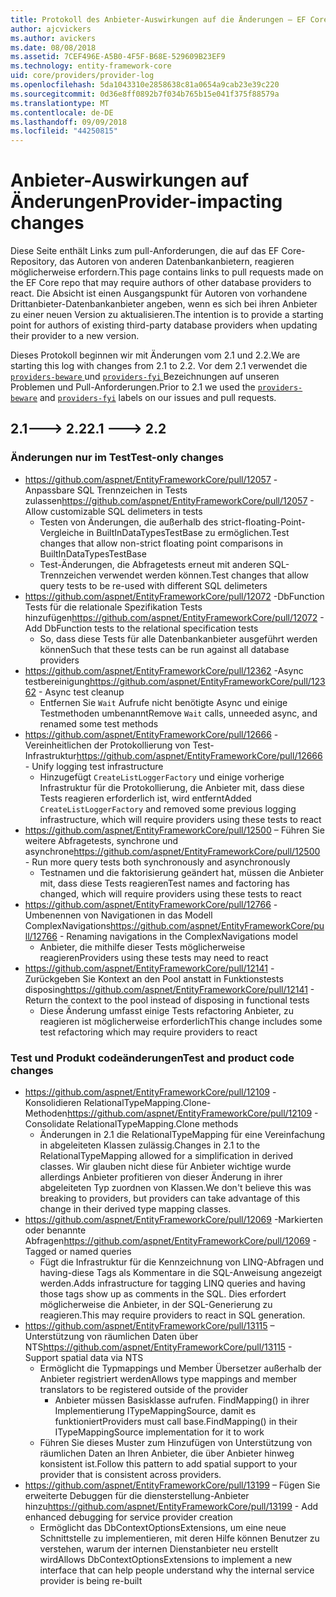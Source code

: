 ```yaml
---
title: Protokoll des Anbieter-Auswirkungen auf die Änderungen – EF Core
author: ajcvickers
ms.author: avickers
ms.date: 08/08/2018
ms.assetid: 7CEF496E-A5B0-4F5F-B68E-529609B23EF9
ms.technology: entity-framework-core
uid: core/providers/provider-log
ms.openlocfilehash: 5da1043310e2858638c81a0654a9cab23e39c220
ms.sourcegitcommit: 0d36e8ff0892b7f034b765b15e041f375f88579a
ms.translationtype: MT
ms.contentlocale: de-DE
ms.lasthandoff: 09/09/2018
ms.locfileid: "44250815"
---
```

# <a name="provider-impacting-changes"></a><span data-ttu-id="486b1-102">Anbieter-Auswirkungen auf Änderungen</span><span class="sxs-lookup"><span data-stu-id="486b1-102">Provider-impacting changes</span></span>

<span data-ttu-id="486b1-103">Diese Seite enthält Links zum pull-Anforderungen, die auf das EF Core-Repository, das Autoren von anderen Datenbankanbietern, reagieren möglicherweise erfordern.</span><span class="sxs-lookup"><span data-stu-id="486b1-103">This page contains links to pull requests made on the EF Core repo that may require authors of other database providers to react.</span></span> <span data-ttu-id="486b1-104">Die Absicht ist einen Ausgangspunkt für Autoren von vorhandene Drittanbieter-Datenbankanbieter angeben, wenn es sich bei ihren Anbieter zu einer neuen Version zu aktualisieren.</span><span class="sxs-lookup"><span data-stu-id="486b1-104">The intention is to provide a starting point for authors of existing third-party database providers when updating their provider to a new version.</span></span>

<span data-ttu-id="486b1-105">Dieses Protokoll beginnen wir mit Änderungen vom 2.1 und 2.2.</span><span class="sxs-lookup"><span data-stu-id="486b1-105">We are starting this log with changes from 2.1 to 2.2.</span></span> <span data-ttu-id="486b1-106">Vor dem 2.1 verwendet die [ `providers-beware` ](https://github.com/aspnet/EntityFrameworkCore/labels/providers-beware) und [ `providers-fyi` ](https://github.com/aspnet/EntityFrameworkCore/labels/providers-fyi) Bezeichnungen auf unseren Problemen und Pull-Anforderungen.</span><span class="sxs-lookup"><span data-stu-id="486b1-106">Prior to 2.1 we used the [`providers-beware`](https://github.com/aspnet/EntityFrameworkCore/labels/providers-beware) and [`providers-fyi`](https://github.com/aspnet/EntityFrameworkCore/labels/providers-fyi) labels on our issues and pull requests.</span></span>

## <a name="21-----22"></a><span data-ttu-id="486b1-107">2.1---> 2.2</span><span class="sxs-lookup"><span data-stu-id="486b1-107">2.1 ---> 2.2</span></span>

### <a name="test-only-changes"></a><span data-ttu-id="486b1-108">Änderungen nur im Test</span><span class="sxs-lookup"><span data-stu-id="486b1-108">Test-only changes</span></span>

* <span data-ttu-id="486b1-109">https://github.com/aspnet/EntityFrameworkCore/pull/12057 -Anpassbare SQL Trennzeichen in Tests zulassen</span><span class="sxs-lookup"><span data-stu-id="486b1-109">https://github.com/aspnet/EntityFrameworkCore/pull/12057 - Allow customizable SQL delimeters in tests</span></span>
  * <span data-ttu-id="486b1-110">Testen von Änderungen, die außerhalb des strict-floating-Point-Vergleiche in BuiltInDataTypesTestBase zu ermöglichen.</span><span class="sxs-lookup"><span data-stu-id="486b1-110">Test changes that allow non-strict floating point comparisons in BuiltInDataTypesTestBase</span></span>
  * <span data-ttu-id="486b1-111">Test-Änderungen, die Abfragetests erneut mit anderen SQL-Trennzeichen verwendet werden können.</span><span class="sxs-lookup"><span data-stu-id="486b1-111">Test changes that allow query tests to be re-used with different SQL delimeters</span></span>
* <span data-ttu-id="486b1-112">https://github.com/aspnet/EntityFrameworkCore/pull/12072 -DbFunction Tests für die relationale Spezifikation Tests hinzufügen</span><span class="sxs-lookup"><span data-stu-id="486b1-112">https://github.com/aspnet/EntityFrameworkCore/pull/12072 - Add DbFunction tests to the relational specification tests</span></span>
  * <span data-ttu-id="486b1-113">So, dass diese Tests für alle Datenbankanbieter ausgeführt werden können</span><span class="sxs-lookup"><span data-stu-id="486b1-113">Such that these tests can be run against all database providers</span></span>
* <span data-ttu-id="486b1-114">https://github.com/aspnet/EntityFrameworkCore/pull/12362 -Async testbereinigung</span><span class="sxs-lookup"><span data-stu-id="486b1-114">https://github.com/aspnet/EntityFrameworkCore/pull/12362 - Async test cleanup</span></span>
  * <span data-ttu-id="486b1-115">Entfernen Sie `Wait` Aufrufe nicht benötigte Async und einige Testmethoden umbenannt</span><span class="sxs-lookup"><span data-stu-id="486b1-115">Remove `Wait` calls, unneeded async, and renamed some test methods</span></span>
* <span data-ttu-id="486b1-116">https://github.com/aspnet/EntityFrameworkCore/pull/12666 -Vereinheitlichen der Protokollierung von Test-Infrastruktur</span><span class="sxs-lookup"><span data-stu-id="486b1-116">https://github.com/aspnet/EntityFrameworkCore/pull/12666 - Unify logging test infrastructure</span></span>
  * <span data-ttu-id="486b1-117">Hinzugefügt `CreateListLoggerFactory` und einige vorherige Infrastruktur für die Protokollierung, die Anbieter mit, dass diese Tests reagieren erforderlich ist, wird entfernt</span><span class="sxs-lookup"><span data-stu-id="486b1-117">Added `CreateListLoggerFactory` and removed some previous logging infrastructure, which will require providers using these tests to react</span></span>
* <span data-ttu-id="486b1-118">https://github.com/aspnet/EntityFrameworkCore/pull/12500 – Führen Sie weitere Abfragetests, synchrone und asynchrone</span><span class="sxs-lookup"><span data-stu-id="486b1-118">https://github.com/aspnet/EntityFrameworkCore/pull/12500 - Run more query tests both synchronously and asynchronously</span></span>
  * <span data-ttu-id="486b1-119">Testnamen und die faktorisierung geändert hat, müssen die Anbieter mit, dass diese Tests reagieren</span><span class="sxs-lookup"><span data-stu-id="486b1-119">Test names and factoring has changed, which will require providers using these tests to react</span></span>
* <span data-ttu-id="486b1-120">https://github.com/aspnet/EntityFrameworkCore/pull/12766 -Umbenennen von Navigationen in das Modell ComplexNavigations</span><span class="sxs-lookup"><span data-stu-id="486b1-120">https://github.com/aspnet/EntityFrameworkCore/pull/12766 - Renaming navigations in the ComplexNavigations model</span></span>
  * <span data-ttu-id="486b1-121">Anbieter, die mithilfe dieser Tests möglicherweise reagieren</span><span class="sxs-lookup"><span data-stu-id="486b1-121">Providers using these tests may need to react</span></span>
* <span data-ttu-id="486b1-122">https://github.com/aspnet/EntityFrameworkCore/pull/12141 -Zurückgeben Sie Kontext an den Pool anstatt in Funktionstests disposing</span><span class="sxs-lookup"><span data-stu-id="486b1-122">https://github.com/aspnet/EntityFrameworkCore/pull/12141 - Return the context to the pool instead of disposing in functional tests</span></span>
  * <span data-ttu-id="486b1-123">Diese Änderung umfasst einige Tests refactoring Anbieter, zu reagieren ist möglicherweise erforderlich</span><span class="sxs-lookup"><span data-stu-id="486b1-123">This change includes some test refactoring which may require providers to react</span></span>


### <a name="test-and-product-code-changes"></a><span data-ttu-id="486b1-124">Test und Produkt codeänderungen</span><span class="sxs-lookup"><span data-stu-id="486b1-124">Test and product code changes</span></span>

* <span data-ttu-id="486b1-125">https://github.com/aspnet/EntityFrameworkCore/pull/12109 -Konsolidieren RelationalTypeMapping.Clone-Methoden</span><span class="sxs-lookup"><span data-stu-id="486b1-125">https://github.com/aspnet/EntityFrameworkCore/pull/12109 - Consolidate RelationalTypeMapping.Clone methods</span></span>
  * <span data-ttu-id="486b1-126">Änderungen in 2.1 die RelationalTypeMapping für eine Vereinfachung in abgeleiteten Klassen zulässig.</span><span class="sxs-lookup"><span data-stu-id="486b1-126">Changes in 2.1 to the RelationalTypeMapping allowed for a simplification in derived classes.</span></span> <span data-ttu-id="486b1-127">Wir glauben nicht diese für Anbieter wichtige wurde allerdings Anbieter profitieren von dieser Änderung in ihrer abgeleiteten Typ zuordnen von Klassen.</span><span class="sxs-lookup"><span data-stu-id="486b1-127">We don't believe this was breaking to providers, but providers can take advantage of this change in their derived type mapping classes.</span></span>
* <span data-ttu-id="486b1-128">https://github.com/aspnet/EntityFrameworkCore/pull/12069 -Markierten oder benannte Abfragen</span><span class="sxs-lookup"><span data-stu-id="486b1-128">https://github.com/aspnet/EntityFrameworkCore/pull/12069 - Tagged or named queries</span></span>
  * <span data-ttu-id="486b1-129">Fügt die Infrastruktur für die Kennzeichnung von LINQ-Abfragen und having-diese Tags als Kommentare in die SQL-Anweisung angezeigt werden.</span><span class="sxs-lookup"><span data-stu-id="486b1-129">Adds infrastructure for tagging LINQ queries and having those tags show up as comments in the SQL.</span></span> <span data-ttu-id="486b1-130">Dies erfordert möglicherweise die Anbieter, in der SQL-Generierung zu reagieren.</span><span class="sxs-lookup"><span data-stu-id="486b1-130">This may require providers to react in SQL generation.</span></span>
* <span data-ttu-id="486b1-131">https://github.com/aspnet/EntityFrameworkCore/pull/13115 – Unterstützung von räumlichen Daten über NTS</span><span class="sxs-lookup"><span data-stu-id="486b1-131">https://github.com/aspnet/EntityFrameworkCore/pull/13115 - Support spatial data via NTS</span></span>
  * <span data-ttu-id="486b1-132">Ermöglicht die Typmappings und Member Übersetzer außerhalb der Anbieter registriert werden</span><span class="sxs-lookup"><span data-stu-id="486b1-132">Allows type mappings and member translators to be registered outside of the provider</span></span>
    * <span data-ttu-id="486b1-133">Anbieter müssen Basisklasse aufrufen. FindMapping() in ihrer Implementierung ITypeMappingSource, damit es funktioniert</span><span class="sxs-lookup"><span data-stu-id="486b1-133">Providers must call base.FindMapping() in their ITypeMappingSource implementation for it to work</span></span>
  * <span data-ttu-id="486b1-134">Führen Sie dieses Muster zum Hinzufügen von Unterstützung von räumlichen Daten an Ihren Anbieter, die über Anbieter hinweg konsistent ist.</span><span class="sxs-lookup"><span data-stu-id="486b1-134">Follow this pattern to add spatial support to your provider that is consistent across providers.</span></span>
* <span data-ttu-id="486b1-135">https://github.com/aspnet/EntityFrameworkCore/pull/13199 – Fügen Sie erweiterte Debuggen für die diensterstellung-Anbieter hinzu</span><span class="sxs-lookup"><span data-stu-id="486b1-135">https://github.com/aspnet/EntityFrameworkCore/pull/13199 - Add enhanced debugging for service provider creation</span></span>
  * <span data-ttu-id="486b1-136">Ermöglicht das DbContextOptionsExtensions, um eine neue Schnittstelle zu implementieren, mit deren Hilfe können Benutzer zu verstehen, warum der internen Dienstanbieter neu erstellt wird</span><span class="sxs-lookup"><span data-stu-id="486b1-136">Allows DbContextOptionsExtensions to implement a new interface that can help people understand why the internal service provider is being re-built</span></span>
